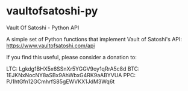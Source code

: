 vaultofsatoshi-py
=================

Vault Of Satoshi - Python API 

A simple set of Python functions that implement Vault of Satoshi's API: https://www.vaultofsatoshi.com/api 

If you find this useful, please consider a donation to:

LTC: Lgkdg1BHX5x6SSnXr5YGGV9oy1qRrA5c8d
BTC: 1EJKNxNocNY8aSBx9AhWbxG4RK9aABYVUA
PPC: PJ1htGfn12GCmhrfS85gEWVKX1JdM3Wq6t
